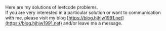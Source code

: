 
Here are my solutions of leetcode problems.  
If you are very interested in a particular solution or want to communication with me, 
please visit my blog [https://blog.hjhjw1991.net](https://blog.hjhjw1991.net) and/or leave me a message.  
